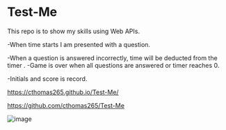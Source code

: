# Test-Me

This repo is to show my skills using Web APIs. 

-When time starts I am presented with a question.

-When a question is answered incorrectly, time will be deducted from the timer
.
-Game is over when all questions are answered or timer reaches 0. 

-Initials and score is record.

 https://cthomas265.github.io/Test-Me/
 
 https://github.com/cthomas265/Test-Me
 
 ![image](https://user-images.githubusercontent.com/98835210/160315038-5857b14e-d0ad-4127-a51d-2fb1198e89ba.png)
